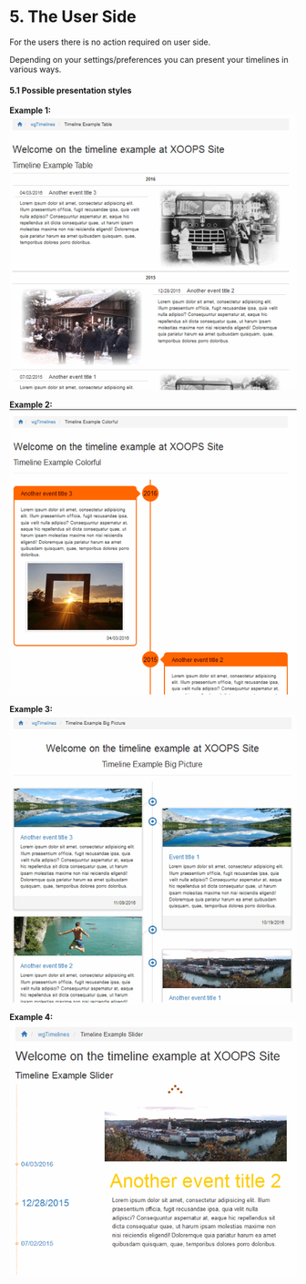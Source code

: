 # 5. The User Side

For the users there is no action required on user side.

Depending on your settings/preferences you can present your timelines in various ways.

#### 5.1 Possible presentation styles

**Example 1:**
![](../assets/5userside_1.png)

**Example 2:**
![](../assets/5userside_2.png)

**Example 3:**
![](../assets/5userside_3.png)

**Example 4:**
![](../assets/5userside_4.png)

